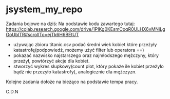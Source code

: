 # jsystem_my_repo


Zadania bojowe na dziś:
Na podstawie kodu zawartego tutaj: https://colab.research.google.com/drive/1PIKg0KEsmCoqR0ULHX6vMNiLgGoUblTR#scrollTo=ejTk6H6BEtUT
- używając zbioru titanic.csv podać średni wiek kobiet które przeżyły katastrofę(podpowiedź, możemy użyć filter lub operatora ==)
- pokazać nazwisko najstarszego oraz najmłodszego mężczyny, który przeżył, powtórzyć akcje dla kobiet.
- stworzyć wykres słupkowy(count plot, który pokaże ile kobiet przeżyło bądź nie przezyło katastrofy),  analogicznie dla mężczyzn.

Kolejne zadania dołoże na bieżąco na podstawie tempa pracy.

C.D.N


